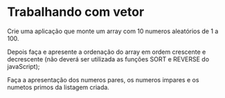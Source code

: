 # Trabalhando com vetor

Crie uma aplicação que monte um array com 10 numeros aleatórios de 1 a 100.


Depois faça e apresente a ordenação do array em ordem crescente e decrescente (não deverá ser utilizada as funções SORT e REVERSE do javaScript);


Faça a apresentação dos numeros pares, os numeros impares e os numetos primos da listagem criada.
